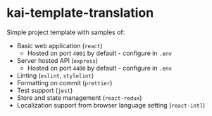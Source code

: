 # kai-template-translation

Simple project template with samples of:
- Basic web application (`react`)
    - Hosted on port `4001` by default - configure in `.env`
- Server hosted API (`express`)
    - Hosted on port `4400` by default - configure in `.env`
- Linting (`eslint`, `stylelint`)
- Formatting on commit (`prettier`)
- Test support (`jest`)
- Store and state management (`react-redux`)
- Localization support from browser language setting (`react-intl`)
